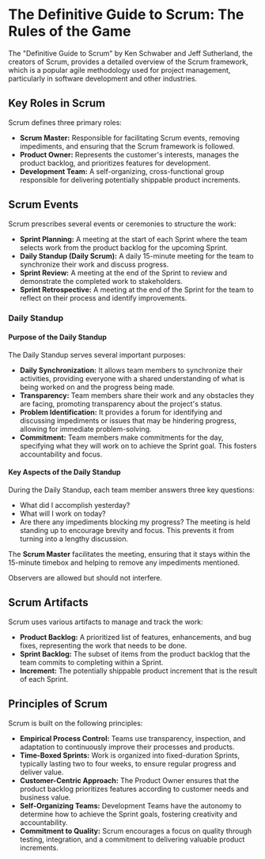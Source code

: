 # The Definitive Guide to Scrum: The Rules of the Game

The "Definitive Guide to Scrum" by Ken Schwaber and Jeff Sutherland, the creators of Scrum, provides a detailed overview of the Scrum framework, which is a popular agile methodology used for project management, particularly in software development and other industries.

## Key Roles in Scrum

Scrum defines three primary roles:

- **Scrum Master:** Responsible for facilitating Scrum events, removing impediments, and ensuring that the Scrum framework is followed.
- **Product Owner:** Represents the customer's interests, manages the product backlog, and prioritizes features for development.
- **Development Team:** A self-organizing, cross-functional group responsible for delivering potentially shippable product increments.

## Scrum Events

Scrum prescribes several events or ceremonies to structure the work:

- **Sprint Planning:** A meeting at the start of each Sprint where the team selects work from the product backlog for the upcoming Sprint.
- **Daily Standup (Daily Scrum):** A daily 15-minute meeting for the team to synchronize their work and discuss progress.
- **Sprint Review:** A meeting at the end of the Sprint to review and demonstrate the completed work to stakeholders.
- **Sprint Retrospective:** A meeting at the end of the Sprint for the team to reflect on their process and identify improvements.

### Daily Standup

#### Purpose of the Daily Standup

The Daily Standup serves several important purposes:

- **Daily Synchronization:** It allows team members to synchronize their activities, providing everyone with a shared understanding of what is being worked on and the progress being made.
- **Transparency:** Team members share their work and any obstacles they are facing, promoting transparency about the project's status.
- **Problem Identification:** It provides a forum for identifying and discussing impediments or issues that may be hindering progress, allowing for immediate problem-solving.
- **Commitment:** Team members make commitments for the day, specifying what they will work on to achieve the Sprint goal. This fosters accountability and focus.

#### Key Aspects of the Daily Standup

During the Daily Standup, each team member answers three key questions:
- What did I accomplish yesterday?
- What will I work on today?
- Are there any impediments blocking my progress?
The meeting is held standing up to encourage brevity and focus. This prevents it from turning into a lengthy discussion.

The **Scrum Master** facilitates the meeting, ensuring that it stays within the 15-minute timebox and helping to remove any impediments mentioned.

Observers are allowed but should not interfere.

## Scrum Artifacts

Scrum uses various artifacts to manage and track the work:

- **Product Backlog:** A prioritized list of features, enhancements, and bug fixes, representing the work that needs to be done.
- **Sprint Backlog:** The subset of items from the product backlog that the team commits to completing within a Sprint.
- **Increment:** The potentially shippable product increment that is the result of each Sprint.

## Principles of Scrum

Scrum is built on the following principles:

- **Empirical Process Control:** Teams use transparency, inspection, and adaptation to continuously improve their processes and products.
- **Time-Boxed Sprints:** Work is organized into fixed-duration Sprints, typically lasting two to four weeks, to ensure regular progress and deliver value.
- **Customer-Centric Approach:** The Product Owner ensures that the product backlog prioritizes features according to customer needs and business value.
- **Self-Organizing Teams:** Development Teams have the autonomy to determine how to achieve the Sprint goals, fostering creativity and accountability.
- **Commitment to Quality:** Scrum encourages a focus on quality through testing, integration, and a commitment to delivering valuable product increments.
